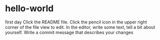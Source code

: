 # hello-world
first day
Click the README file.
Click the pencil icon in the upper right corner of the file view to edit.
In the editor, write some text, tell a bit about yourself.
Write a commit message that describes your changes
